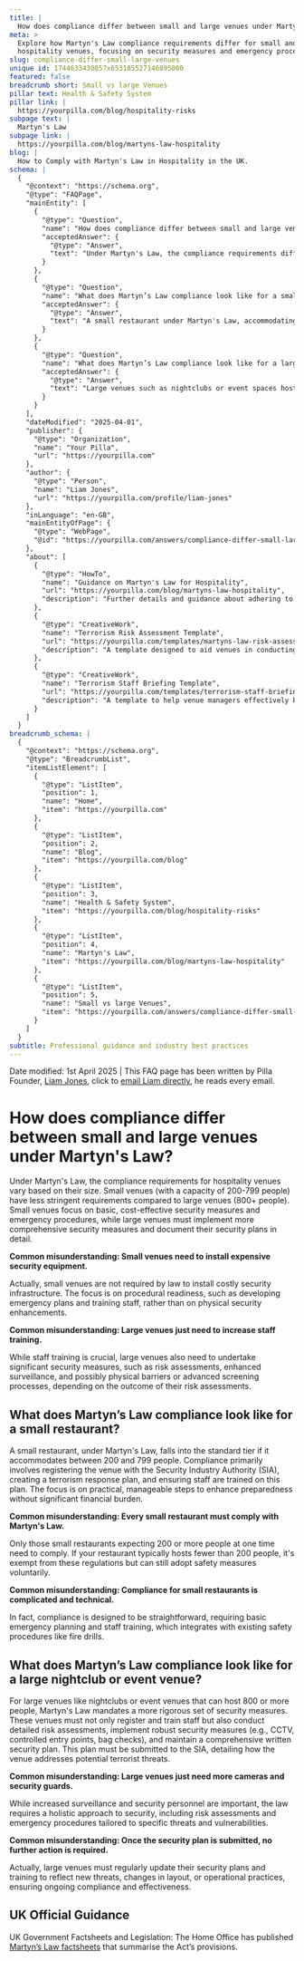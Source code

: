 ```yaml
---
title: |
  How does compliance differ between small and large venues under Martyn's Law?
meta: >
  Explore how Martyn's Law compliance requirements differ for small and large
  hospitality venues, focusing on security measures and emergency procedures.
slug: compliance-differ-small-large-venues
unique id: 1744633430857x653185527146895000
featured: false
breadcrumb short: Small vs large Venues
pillar text: Health & Safety System
pillar link: |
  https://yourpilla.com/blog/hospitality-risks
subpage text: |
  Martyn's Law
subpage link: |
  https://yourpilla.com/blog/martyns-law-hospitality
blog: |
  How to Comply with Martyn's Law in Hospitality in the UK.
schema: |
  {
    "@context": "https://schema.org",
    "@type": "FAQPage",
    "mainEntity": [
      {
        "@type": "Question",
        "name": "How does compliance differ between small and large venues under Martyn's Law?",
        "acceptedAnswer": {
          "@type": "Answer",
          "text": "Under Martyn's Law, the compliance requirements differ based on the venue size. Small venues, with a capacity between 200 and 799 people, are required to implement basic security measures and emergency procedures that are cost-effective. In contrast, large venues, with a capacity of 800 or more, must execute comprehensive security strategies including in-depth documentation of security plans and higher checks such as enhanced surveillance and physical security measures."
        }
      },
      {
        "@type": "Question",
        "name": "What does Martyn’s Law compliance look like for a small restaurant?",
        "acceptedAnswer": {
          "@type": "Answer",
          "text": "A small restaurant under Martyn's Law, accommodating between 200 and 799 people, is classified under the standard tier. Compliance involves registering the venue with the Security Industry Authority, creating a terrorism response plan, and conducting staff training on these plans. The regulations focus on practical and manageable steps to improve preparedness without imposing significant financial burdens."
        }
      },
      {
        "@type": "Question",
        "name": "What does Martyn’s Law compliance look like for a large nightclub or event venue?",
        "acceptedAnswer": {
          "@type": "Answer",
          "text": "Large venues such as nightclubs or event spaces hosting 800 or more people must undertake rigorous security measures under Martyn's Law. This includes staff training, detailed risk assessments, implementation of robust security measures like CCTV and controlled entry points, and maintaining a comprehensive written security plan, which details the measures taken to mitigate potential terrorist threats. This plan must be regularly updated to stay effective and reflect any changes in the operational environment or emerging threats."
        }
      }
    ],
    "dateModified": "2025-04-01",
    "publisher": {
      "@type": "Organization",
      "name": "Your Pilla",
      "url": "https://yourpilla.com"
    },
    "author": {
      "@type": "Person",
      "name": "Liam Jones",
      "url": "https://yourpilla.com/profile/liam-jones"
    },
    "inLanguage": "en-GB",
    "mainEntityOfPage": {
      "@type": "WebPage",
      "@id": "https://yourpilla.com/answers/compliance-differ-small-large-venues"
    },
    "about": [
      {
        "@type": "HowTo",
        "name": "Guidance on Martyn's Law for Hospitality",
        "url": "https://yourpilla.com/blog/martyns-law-hospitality",
        "description": "Further details and guidance about adhering to Martyn's Law in the hospitality sector, covering both small and large venues."
      },
      {
        "@type": "CreativeWork",
        "name": "Terrorism Risk Assessment Template",
        "url": "https://yourpilla.com/templates/martyns-law-risk-assessment",
        "description": "A template designed to aid venues in conducting essential terrorism risk assessments in accordance with Martyn's Law."
      },
      {
        "@type": "CreativeWork",
        "name": "Terrorism Staff Briefing Template",
        "url": "https://yourpilla.com/templates/terrorism-staff-briefing",
        "description": "A template to help venue managers effectively brief their staff on terrorism-related emergencies, ensuring readiness in compliance with Martyn's Law."
      }
    ]
  }
breadcrumb_schema: |
  {
    "@context": "https://schema.org",
    "@type": "BreadcrumbList",
    "itemListElement": [
      {
        "@type": "ListItem",
        "position": 1,
        "name": "Home",
        "item": "https://yourpilla.com"
      },
      {
        "@type": "ListItem",
        "position": 2,
        "name": "Blog",
        "item": "https://yourpilla.com/blog"
      },
      {
        "@type": "ListItem",
        "position": 3,
        "name": "Health & Safety System",
        "item": "https://yourpilla.com/blog/hospitality-risks"
      },
      {
        "@type": "ListItem",
        "position": 4,
        "name": "Martyn's Law",
        "item": "https://yourpilla.com/blog/martyns-law-hospitality"
      },
      {
        "@type": "ListItem",
        "position": 5,
        "name": "Small vs large Venues",
        "item": "https://yourpilla.com/answers/compliance-differ-small-large-venues"
      }
    ]
  }
subtitle: Professional guidance and industry best practices
---
```


Date modified: 1st April 2025 | This FAQ page has been written by Pilla Founder, [Liam Jones](https://yourpilla.com/profile/liam-jones), click to [email Liam directly](https://mailto:liam@yourpilla.com), he reads every email.

# How does compliance differ between small and large venues under Martyn's Law?

Under Martyn's Law, the compliance requirements for hospitality venues vary based on their size. Small venues (with a capacity of 200-799 people) have less stringent requirements compared to large venues (800+ people). Small venues focus on basic, cost-effective security measures and emergency procedures, while large venues must implement more comprehensive security measures and document their security plans in detail.

**Common misunderstanding: Small venues need to install expensive security equipment.**

Actually, small venues are not required by law to install costly security infrastructure. The focus is on procedural readiness, such as developing emergency plans and training staff, rather than on physical security enhancements.

**Common misunderstanding: Large venues just need to increase staff training.**

While staff training is crucial, large venues also need to undertake significant security measures, such as risk assessments, enhanced surveillance, and possibly physical barriers or advanced screening processes, depending on the outcome of their risk assessments.

## What does Martyn’s Law compliance look like for a small restaurant?

A small restaurant, under Martyn's Law, falls into the standard tier if it accommodates between 200 and 799 people. Compliance primarily involves registering the venue with the Security Industry Authority (SIA), creating a terrorism response plan, and ensuring staff are trained on this plan. The focus is on practical, manageable steps to enhance preparedness without significant financial burden.

**Common misunderstanding: Every small restaurant must comply with Martyn's Law.**

Only those small restaurants expecting 200 or more people at one time need to comply. If your restaurant typically hosts fewer than 200 people, it's exempt from these regulations but can still adopt safety measures voluntarily.

**Common misunderstanding: Compliance for small restaurants is complicated and technical.**

In fact, compliance is designed to be straightforward, requiring basic emergency planning and staff training, which integrates with existing safety procedures like fire drills.

## What does Martyn’s Law compliance look like for a large nightclub or event venue?

For large venues like nightclubs or event venues that can host 800 or more people, Martyn's Law mandates a more rigorous set of security measures. These venues must not only register and train staff but also conduct detailed risk assessments, implement robust security measures (e.g., CCTV, controlled entry points, bag checks), and maintain a comprehensive written security plan. This plan must be submitted to the SIA, detailing how the venue addresses potential terrorist threats.

**Common misunderstanding: Large venues just need more cameras and security guards.**

While increased surveillance and security personnel are important, the law requires a holistic approach to security, including risk assessments and emergency procedures tailored to specific threats and vulnerabilities.

**Common misunderstanding: Once the security plan is submitted, no further action is required.**

Actually, large venues must regularly update their security plans and training to reflect new threats, changes in layout, or operational practices, ensuring ongoing compliance and effectiveness.

## UK Official Guidance

UK Government Factsheets and Legislation: The Home Office has published [Martyn’s Law factsheets](https://homeofficemedia.blog.gov.uk/2023/12/06/martyns-law-factsheets/) that summarise the Act’s provisions.
